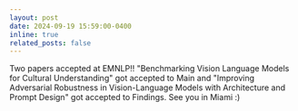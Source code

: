 ```yaml
---
layout: post
date: 2024-09-19 15:59:00-0400
inline: true
related_posts: false
---
```


Two papers accepted at EMNLP!! "Benchmarking Vision Language Models for Cultural Understanding" got accepted to Main and "Improving Adversarial Robustness in Vision-Language Models with Architecture and Prompt Design" got accepted to Findings. See you in Miami :)

